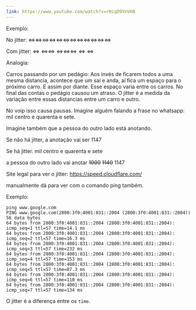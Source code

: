 ```yaml
---
link: https://www.youtube.com/watch?v=rHiqD9VnVH8
---
```


Exemplo:

No jitter:
<=><=><=><=><=><=><=><=><=><=><=><=>

Com jitter:
<=>     <=><=>           <=><=><=>  <=> <=> 

Analogia:

Carros passando por um pedágio: Aos invés de ficarem todos a uma mesma distancia, acontece que um saí e anda, aí fica um espaço para o próximo carro. E assim por diante. Esse espaço varia entre os carros. No final das contas o pedágio causou um atraso. O jitter é a medida da variação entre essas distancias entre um carro e outro.

No voip isso causa pausas.
Imagine alguém falando a frase no whatsapp: mil centro e quarenta e sete. 

Imagine também que a pessoa do outro lado está anotando.

Se não há jitter, a anotação vai ser 1147

Se há jitter.
mil                                   centro e quarenta              e                        sete

a pessoa do outro lado vai anotar ~~1000~~ ~~1140~~ 1147


Site legal para ver o jitter: https://speed.cloudflare.com/

manualmente dá para ver com o comando ping também.

Exemplo:

```shell
ping www.google.com 
PING www.google.com(2800:3f0:4001:831::2004 (2800:3f0:4001:831::2004)) 56 data bytes
64 bytes from 2800:3f0:4001:831::2004 (2800:3f0:4001:831::2004): icmp_seq=1 ttl=57 time=14.1 ms
64 bytes from 2800:3f0:4001:831::2004 (2800:3f0:4001:831::2004): icmp_seq=2 ttl=57 time=16.3 ms
64 bytes from 2800:3f0:4001:831::2004 (2800:3f0:4001:831::2004): icmp_seq=3 ttl=57 time=232 ms
64 bytes from 2800:3f0:4001:831::2004 (2800:3f0:4001:831::2004): icmp_seq=4 ttl=57 time=153 ms
64 bytes from 2800:3f0:4001:831::2004 (2800:3f0:4001:831::2004): icmp_seq=5 ttl=57 time=87.3 ms
64 bytes from 2800:3f0:4001:831::2004 (2800:3f0:4001:831::2004): icmp_seq=6 ttl=57 time=110 ms
64 bytes from 2800:3f0:4001:831::2004 (2800:3f0:4001:831::2004): icmp_seq=7 ttl=57 time=134 ms
```
O jitter é a diferença entre os `time`.
